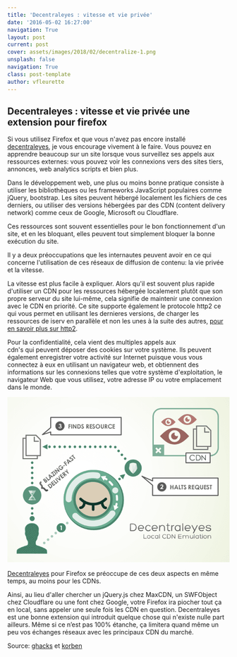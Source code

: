 ```yaml
---
title: 'Decentraleyes : vitesse et vie privée'
date: '2016-05-02 16:27:00'
navigation: True
layout: post
current: post
cover: assets/images/2018/02/decentralize-1.png
unsplash: false
navigation: True
class: post-template
author: vfleurette
---
```


## Decentraleyes : vitesse et vie privée une extension pour firefox


Si vous utilisez Firefox et que vous n'avez pas encore installé [decentraleyes](https://addons.mozilla.org/fr/firefox/addon/decentraleyes/), je vous encourage vivement à le faire. Vous pouvez en apprendre beaucoup sur un site lorsque vous surveillez ses appels aux ressources externes: vous pouvez voir les connexions vers des sites tiers, annonces, web analytics scripts et bien plus.

Dans le développement web, une plus ou moins bonne pratique consiste à utiliser les bibliothèques ou les frameworks JavaScript populaires comme jQuery, bootstrap. Les sites peuvent hébergé localement les fichiers de ces derniers, ou utiliser des versions hébergées par des CDN (content delivery network) comme ceux de Google, Microsoft ou Cloudflare.

Ces ressources sont souvent essentielles pour le bon fonctionnement d'un site, et en les bloquant, elles peuvent tout simplement bloquer la bonne exécution du site.

Il y a deux préoccupations que les internautes peuvent avoir en ce qui concerne l'utilisation de ces réseaux de diffusion de contenu: la vie privée et la vitesse.

La vitesse est plus facile à expliquer. Alors qu'il est souvent plus rapide d'utiliser un CDN pour les ressources hébergée localement plutôt que son propre serveur du site lui-même, cela signifie de maintenir une connexion avec le CDN en priorité. Ce site supporte également le protocole http2 ce qui vous permet en utilisant les dernieres versions, de charger les ressources de iserv en parallèle et non les unes à la suite des autres, [pour en savoir plus sur http2](https://iserv.fr/ready-for-http2-with-nginx-on-centos-7/).

Pour la confidentialité, cela vient des multiples appels aux cdn's qui peuvent déposer des cookies sur votre système. Ils peuvent également enregistrer votre activité sur Internet puisque vous vous connectez à eux en utilisant un navigateur web, et obtiennent des informations sur les connexions telles que votre système d'exploitation, le navigateur Web que vous utilisez, votre adresse IP ou votre emplacement dans le monde.

![decentralize](/assets/images/2018/02/decentralize.png)

[Decentraleyes](https://addons.mozilla.org/fr/firefox/addon/decentraleyes/) pour Firefox se préoccupe de ces deux aspects en même temps, au moins pour les CDNs.

Ainsi, au lieu d'aller chercher un jQuery.js chez MaxCDN, un SWFObject chez Cloudflare ou une font chez Google, votre Firefox ira piocher tout ça en local, sans appeler une seule fois les CDN en question. Decentraleyes est une bonne extension qui introduit quelque chose qui n'existe nulle part ailleurs. Même si ce n’est pas 100% étanche, ça limitera quand même un peu vos échanges réseaux avec les principaux CDN du marché.

Source: [ghacks](http://www.ghacks.net/2015/11/23/decentraleyes-for-firefox-loads-cdn-resources-locally/) et [korben](http://korben.info/decentraleyes-bloquer-appels-aux-cdn-casser-sites-web.html)